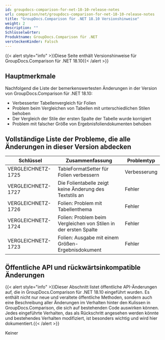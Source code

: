```yaml
---
id: groupdocs-comparison-for-net-18-10-release-notes
url: comparison/net/groupdocs-comparison-for-net-18-10-release-notes
title: "GroupDocs.Comparison für .NET 18.10 Versionshinweise"
weight: 2
description: ""
Schlüsselwörter:
Produktname: GroupDocs.Comparison für .NET
versteckenKinder: Falsch
---
```

{{< alert style="info" >}}Diese Seite enthält Versionshinweise für GroupDocs.Comparison für .NET 18.10{{< /alert >}}

## Hauptmerkmale

Nachfolgend die Liste der bemerkenswertesten Änderungen in der Version von GroupDocs.Comparison für .NET 18.10:

* Verbesserter Tabellenvergleich für Folien
* Problem beim Vergleichen von Tabellen mit unterschiedlichen Stilen behoben
* Der Vergleich der Stile der ersten Spalte der Tabelle wurde korrigiert
* Problem mit falscher Größe von Ergebnisfoliendokumenten behoben

## Vollständige Liste der Probleme, die alle Änderungen in dieser Version abdecken

| Schlüssel | Zusammenfassung | Problemtyp |
| --- | --- | --- |
| VERGLEICHNETZ-1725 | TableFormatSetter für Folien verbessern | Verbesserung |
| VERGLEICHNETZ-1727 | Die Folientabelle zeigt keine Änderung des Textstils an | Fehler |
| VERGLEICHNETZ-1726 | Folien: Problem mit Tabellenthema | Fehler |
| VERGLEICHNETZ-1724 | Folien: Problem beim Vergleichen von Stilen in der ersten Spalte | Fehler |
| VERGLEICHNETZ-1723 | Folien: Ausgabe mit einem Größen-Ergebnisdokument | Fehler |

## Öffentliche API und rückwärtsinkompatible Änderungen

{{< alert style="info" >}}Dieser Abschnitt listet öffentliche API-Änderungen auf, die in GroupDocs.Comparison für .NET 18.10 eingeführt wurden. Es enthält nicht nur neue und veraltete öffentliche Methoden, sondern auch eine Beschreibung aller Änderungen im Verhalten hinter den Kulissen in GroupDocs.Comparison, die sich auf bestehenden Code auswirken können. Jedes eingeführte Verhalten, das als Rückschritt angesehen werden könnte und bestehendes Verhalten modifiziert, ist besonders wichtig und wird hier dokumentiert.{{< /alert >}}

Keiner

